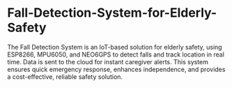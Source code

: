 # Fall-Detection-System-for-Elderly-Safety
The Fall Detection System is an IoT-based solution for elderly safety, using ESP8266, MPU6050, and NEO6GPS to detect falls and track location in real time. Data is sent to the cloud for instant caregiver alerts. This system ensures quick emergency response, enhances independence, and provides a cost-effective, reliable safety solution.
